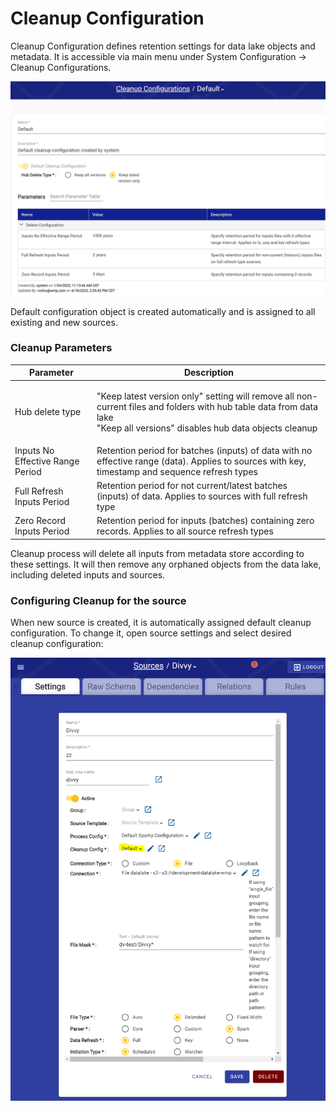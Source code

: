 # Cleanup Configuration

Cleanup Configuration defines retention settings for data lake objects and metadata. It is accessible via main menu under System Configuration -> Cleanup Configurations.&#x20;

![](<../../.gitbook/assets/image (386) (1) (1).png>)

Default configuration object is created automatically and is assigned to all existing and new sources.

### Cleanup Parameters

| Parameter                        | Description                                                                                                                                                                          |
| -------------------------------- | ------------------------------------------------------------------------------------------------------------------------------------------------------------------------------------ |
| Hub delete type                  | <p>"Keep latest version only" setting will remove all non-current files and folders with hub table data from data lake <br>"Keep all versions" disables hub data objects cleanup</p> |
| Inputs No Effective Range Period | Retention period for batches (inputs) of data with no effective range (data). Applies to sources with key, timestamp and sequence refresh types                                      |
| Full Refresh Inputs Period       | Retention period for not current/latest batches (inputs) of data. Applies to sources with full refresh type                                                                          |
| Zero Record Inputs Period        | Retention period for inputs (batches) containing zero records. Applies to all source refresh types                                                                                   |

Cleanup process will delete all inputs from metadata store according to these settings. It will then remove any orphaned objects from the data lake, including deleted inputs and sources.

### Configuring Cleanup for the source

When new source is created, it is automatically assigned default cleanup configuration. To change it, open source settings and select desired cleanup configuration:

&#x20;

![](<../../.gitbook/assets/image (390) (1) (1).png>)
